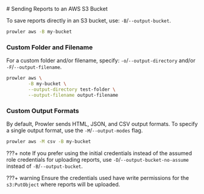 # Sending Reports to an AWS S3 Bucket

To save reports directly in an S3 bucket, use: `-B`/`--output-bucket`.

```sh
prowler aws -B my-bucket
```

### Custom Folder and Filename

For a custom folder and/or filename, specify: `-o`/`--output-directory` and/or `-F`/`--output-filename`.

```sh
prowler aws \
        -B my-bucket \
        --output-directory test-folder \
        --output-filename output-filename
```

### Custom Output Formats

By default, Prowler sends HTML, JSON, and CSV output formats. To specify a single output format, use the `-M`/`--output-modes` flag.

```sh
prowler aws -M csv -B my-bucket
```

???+ note
        If you prefer using the initial credentials instead of the assumed role credentials for uploading reports, use `-D`/`--output-bucket-no-assume` instead of `-B`/`--output-bucket`.

???+ warning
        Ensure the credentials used have write permissions for the `s3:PutObject` where reports will be uploaded.
